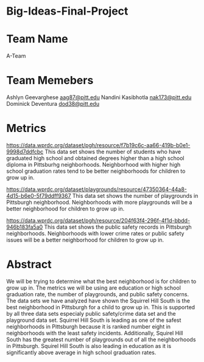 # Big-Ideas-Final-Project

# Team Name
A-Team

# Team Memebers
Ashlyn Geevarghese aag87@pitt.edu
Nandini Kasibhotla nak173@pitt.edu
Dominick Deventura dod38@pitt.edu	

# Metrics
https://data.wprdc.org/dataset/pgh/resource/f7b19c6c-aa66-419b-b0e1-9998d7ddfcbc
This data set shows the number of students who have graduated high school and obtained degrees higher than a high school diploma in Pittsburhg neighborhoods. Neighborhood with higher high school graduation rates tend to be better neighborhoods for children to grow up in.

https://data.wprdc.org/dataset/playgrounds/resource/47350364-44a8-4d15-b6e0-5f79ddff9367
This data set shows the number of playgrounds in Pittsburgh neighborhood. Neighborhoods with more playgrounds will be a better neighborhood for children to grow up in. 

https://data.wprdc.org/dataset/pgh/resource/204f63f4-296f-4f1d-bbdd-946b183fa5a0
This data set shows the public safety records in Pittsburgh neighborhoods. Neighborhoods with lower crime rates or public safety issues will be a better neighborhood for children to grow up in. 

# Abstract

We will be trying to determine what the best neighborhood is for children to grow up in. The metrics we will be using are education or high school graduation rate, the number of playgrounds, and public safety concerns.  
The data sets we have analyzed have shown the Squirrel Hill South is the best neighborhood in Pittsburgh for a child to grow up in. This is supported by all three data sets especialy public safety/crime data set and the playground data set. Squirrel Hill South is leading as one of the safest neighborhoods in Pittsburgh because it is ranked number eight in neighborhoods with the least safety incidents. Additionally, Squirel Hill South has the greatest number of playgrounds out of all the neighborhoods in Pittsburgh. Squirel Hill South is also leading in education as it is significantly above average in high school graduation rates.
